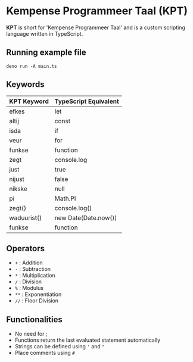 # Kempense Programmeer Taal (KPT)

**KPT** is short for 'Kempense Programmeer Taal' and is a custom scripting language written in TypeScript.

## Running example file
```shell
deno run -A main.ts
```

## Keywords

| KPT Keyword | TypeScript Equivalent |
| ----------- | ---------------------- |
| efkes       | let                    |
| altij       | const                  |
| isda        | if                     |
| veur        | for                    |
| funkse      | function               |
| zegt        | console.log            |
| just        | true                   |
| nijust      | false                  |
| nikske      | null                   |
| pi          | Math.PI                |
| zegt()      | console.log()          |
| waduurist() | new Date(Date.now())   |
| funkse      | function               |

## Operators

- `+` : Addition
- `-` : Subtraction
- `*` : Multiplication
- `/` : Division
- `%` : Modulus
- `**` : Exponentiation
- `//` : Floor Division

## Functionalities
- No need for ;
- Functions return the last evaluated statement automatically
- Strings can be defined using `'` and `"`
- Place comments using `#`